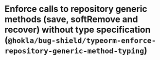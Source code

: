 # Enforce calls to repository generic methods (save, softRemove and recover) without type specification (`@hokla/bug-shield/typeorm-enforce-repository-generic-method-typing`)

<!-- end auto-generated rule header -->
